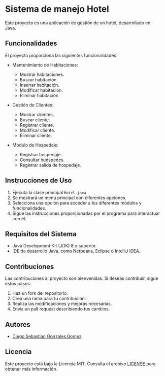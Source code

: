 # Sistema de manejo Hotel

Este proyecto es una aplicación de gestión de un hotel, desarrollado en Java.

## Funcionalidades

El proyecto proporciona las siguientes funcionalidades:

- Mantenimiento de Habitaciones:
  - Mostrar habitaciones.
  - Buscar habitación.
  - Insertar habitación.
  - Modificar habitación.
  - Eliminar habitación.

- Gestión de Clientes:
  - Mostrar clientes.
  - Buscar cliente.
  - Registrar cliente.
  - Modificar cliente.
  - Eliminar cliente.

- Módulo de Hospedaje:
  - Registrar hospedaje.
  - Consultar huéspedes.
  - Registrar salida de hospedaje.

## Instrucciones de Uso

1. Ejecuta la clase principal `Hotel.java`.
2. Se mostrará un menú principal con diferentes opciones.
3. Selecciona una opción para acceder a los diferentes módulos y funcionalidades.
4. Sigue las instrucciones proporcionadas por el programa para interactuar con él.

## Requisitos del Sistema

- Java Development Kit (JDK) 8 o superior.
- IDE de desarrollo Java, como Netbeans, Eclipse o IntelliJ IDEA.

## Contribuciones

Las contribuciones al proyecto son bienvenidas. Si deseas contribuir, sigue estos pasos:

1. Haz un fork del repositorio.
2. Crea una rama para tu contribución.
3. Realiza las modificaciones y mejoras necesarias.
4. Envía un pull request describiendo tus cambios.

## Autores

- [Diego Sebastian Gonzales Gomez](https://github.com/estrosebas)

## Licencia

Este proyecto está bajo la Licencia MIT. Consulta el archivo [LICENSE](LICENSE) para obtener más información.
